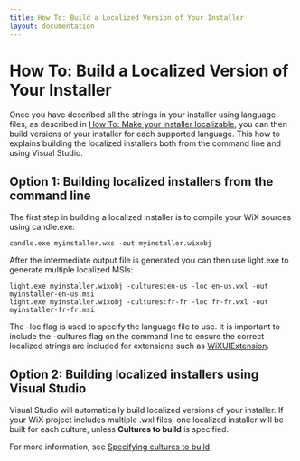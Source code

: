 ```yaml
---
title: How To: Build a Localized Version of Your Installer
layout: documentation
---
```

# How To: Build a Localized Version of Your Installer
Once you have described all the strings in your installer using language files, as described in [How To: Make your installer localizable](make_installer_localizable.html), you can then build versions of your installer for each supported language. This how to explains building the localized installers both from the command line and using Visual Studio.

## Option 1: Building localized installers from the command line
The first step in building a localized installer is to compile your WiX sources using candle.exe:

    candle.exe myinstaller.wxs -out myinstaller.wixobj

After the intermediate output file is generated you can then use light.exe to generate multiple localized MSIs:

    light.exe myinstaller.wixobj -cultures:en-us -loc en-us.wxl -out myinstaller-en-us.msi
    light.exe myinstaller.wixobj -cultures:fr-fr -loc fr-fr.wxl -out myinstaller-fr-fr.msi

The -loc flag is used to specify the language file to use. It is important to include the -cultures flag on the command line to ensure the correct localized strings are included for extensions such as [WiXUIExtension](~/wixui/WixUI_dialog_library.html).

## Option 2: Building localized installers using Visual Studio
Visual Studio will automatically build localized versions of your installer. If your WiX project includes multiple .wxl files, one localized installer will be built for each culture, unless **Cultures to build** is specified.

For more information, see [Specifying cultures to build](specifying_cultures_to_build.html)
